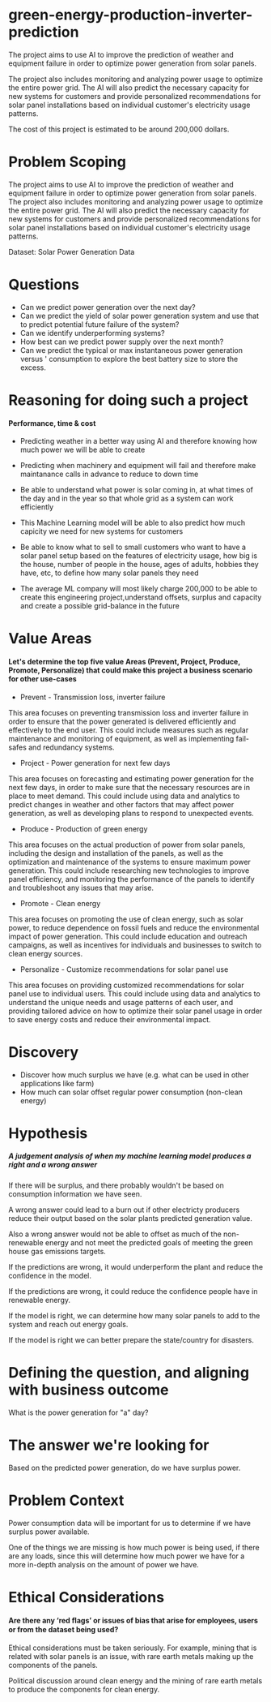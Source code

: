 # green-energy-production-inverter-prediction
The project aims to use AI to improve the prediction of weather and equipment failure in order to optimize power generation from solar panels.

The project also includes monitoring and analyzing power usage to optimize the entire power grid. The AI will also predict the necessary capacity for new systems for customers and provide personalized recommendations for solar panel installations based on individual customer's electricity usage patterns. 

The cost of this project is estimated to be around 200,000 dollars.

# Problem Scoping

The project aims to use AI to improve the prediction of weather and equipment failure in order to optimize power generation from solar panels. The project also includes monitoring and analyzing power usage to optimize the entire power grid. The AI will also predict the necessary capacity for new systems for customers and provide personalized recommendations for solar panel installations based on individual customer's electricity usage patterns. 

Dataset: Solar Power Generation Data


# Questions 
* Can we predict power generation over the next day?
* Can we predict the yield of solar power generation system and
 use that to predict potential future failure of the system?
* Can we identify underperforming systems?
* How best can we predict power supply over the next month?
* Can we predict the typical or max instantaneous power generation versus '
 consumption to explore the best battery size to store the excess. 




# Reasoning for doing such a project
#### Performance, time & cost

* Predicting weather in a better way using AI and therefore knowing how much power we will be able to create
* Predicting when machinery and equipment will fail and therefore make maintanance calls in advance to reduce to down time
* Be able to understand what power is solar coming in, at what times of the day and in the year so that whole grid as a system can work efficiently
* This Machine Learning model will be able to also predict how much capicity we need for new systems for customers
* Be able to know what to sell to small customers who want to have a solar panel setup based on the features of electricity usage, how big is the house, number of people in the house, ages of adults, hobbies they have, etc, to define how many solar panels they need 


* The average ML company will most likely charge 200,000 to be able to create this engineering project,understand offsets, surplus and capacity and create a possible grid-balance in the future


# Value Areas

#### Let's determine the top five value Areas (Prevent, Project, Produce, Promote, Personalize) that could make this project a business scenario for other use-cases

*  Prevent - Transmission loss, inverter failure

This area focuses on preventing transmission loss and inverter failure in order to ensure that the power generated is delivered efficiently and effectively to the end user.
This could include measures such as regular maintenance and monitoring of equipment, as well as implementing fail-safes and redundancy systems.

*  Project - Power generation for next few days

This area focuses on forecasting and estimating power generation for the next few days, in order to make sure that the necessary resources are in place to meet demand. 
This could include using data and analytics to predict changes in weather and other factors that may affect power generation, as well as developing plans to respond to unexpected events. 

*  Produce - Production of green energy

This area focuses on the actual production of power from solar panels, including the design and installation of the panels, as well as the optimization and maintenance of the systems to ensure maximum power generation. 
This could include researching new technologies to improve panel efficiency, and monitoring the performance of the panels to identify and troubleshoot any issues that may arise.

*  Promote - Clean energy

This area focuses on promoting the use of clean energy, such as solar power, to reduce dependence on fossil fuels and reduce the environmental impact of power generation.
This could include education and outreach campaigns, as well as incentives for individuals and businesses to switch to clean energy sources.

*  Personalize - Customize recommendations for solar panel use

This area focuses on providing customized recommendations for solar panel use to individual users. 
This could include using data and analytics to understand the unique needs and usage patterns of each user, and providing tailored advice on how to optimize their solar panel usage in order to save energy costs and reduce their environmental impact.




# Discovery

*  Discover how much surplus we have (e.g. what can be used in other applications like farm)
*  How much can solar offset regular power consumption (non-clean energy)


# Hypothesis 

##### A judgement analysis of when my machine learning model produces a right and a wrong answer

If there will be surplus, and there probably wouldn't be based on consumption information we have seen. 

A wrong answer could lead to a burn out if other electricty producers reduce their output based on the solar plants predicted generation value.

Also a wrong answer would not be able to offset as much of the non-renewable energy and not meet the predicted goals of meeting the green house gas emissions targets.

If the predictions are wrong, it would underperform the plant and reduce the confidence in the model.

If the predictions are wrong, it could reduce the confidence people have in renewable energy.

If the model is right, we can determine how many solar panels to add to the system and reach out energy goals.

If the model is right we can better prepare the state/country for disasters.
# Defining the question, and aligning with business outcome

What is the power generation for "a" day?



# The answer we're looking for

Based on the predicted power generation, do we have surplus power.
# Problem Context

Power consumption data will be important for us to determine if we have surplus power available.

One of the things we are missing is how much power is being used, if there are any loads, since this will determine how much power we have for a more in-depth analysis on the amount of power we have. 
# Ethical Considerations

#### Are there any ‘red ﬂags’ or issues of bias that arise for employees, users or from the dataset being used? 

Ethical considerations must be taken seriously. For example, mining that is related with solar panels is an issue, with rare earth metals making up the components of the panels. 

Political discussion around clean energy and the mining of rare earth metals to produce the components for clean energy.
